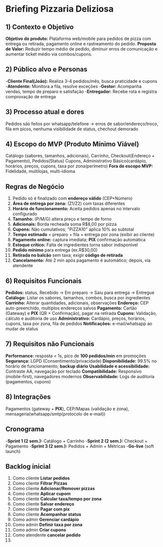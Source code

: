 # Briefing Pizzaria Deliziosa

## 1) Contexto e Objetivo
**Objetivo do produto:** Plataforma web/mobile para pedidos de pizza com entrega ou retirada, pagamento online e rastreamento do pedido. 
**Proposta de Valor:** Reduzir tempo médio de pedido, diminuir erros de comunicação e aumentar ticket médio via combos/cupons. 

## 2) Público alvo e Personas 
-**Cliente Final(João):** Realiza 3-4 pedidos/mês, busca praticidade e cupons 
-**Atendente:** Monitora a fila, resolve exceções
-**Gestor:** Acompanha vendas, tempo de preparo e satisfação
-**Entregador:** Recebe rota e registra comprovação de entrega 

## 3) Processo atual e dores
Pedidos são feitos por whatsapp/telefone -> erros de sabor/endereço/troco, fila em picos, nenhuma visibilidade de status, chechout demorado

## 4) Escopo do MVP (Produto Mínimo Viável) 
Catálogo (sabores, tamanhos, adicionais), Carrinho, Checkout(Endereço + Pagamento), Pedidos(Status)
Cupons, Administrativo Básico(cardápio, horários, preços, cupons, taxa por zona(perímetro)
**Fora do escopo MVP:** Fidelidade, multilojas, multi-idioma

## Regras de Negócio
1. Pedido só é finalizado com **endereço válido** (CEP+Número)
2. **Área de entrega por zona:** (Z1/Z2) com taxas diferentes
3. **Horário de funcionamento:** Aceita pedidos apenas no intervalo configurado
4. **Tamanho:** (P/M/G) altera preço e tempo de forno
5. **Adicionais:** Borda recheada soma R$8,00 por pizza
6. **Cupons:** Não cumulativos; "PiZZA10" aplica 10% ao subtotal
7. **Tempo estimado** = preparo + fila + entrega por zona (exibir ao cliente)
8. **Pagamento online:** captura imediata; **PIX** confirmação automática
9. **Estoque crítico:** Falta de ingredientes torna sabor indisponível
10. **Pedido mínimo** para entrega (ex.R$30,00)
11. **Retirada no balcão** sem taxa; exigir **código de retirada**
12. **Cancelamento:** Até 2 min após pagamento é automático; depois, via atendente

## 6) Requisitos Funcionais 
**Pedidos:** status, Recebido -> Em preparo -> Saiu para entrega -> Entregue
**Catálogo:** Listar os sabores, tamanhos, combos, busca por ingredientes
**Carrinho:** Alterar quantidades, adicionais, observações
**Endereço:** CEP auto-preenchido, multiplos endereços salvos 
**Pagamento:** Cartão (Gateway) e **PIX** (QR + Confirmação), pagar na retirada 
**Cupons:** Validação, cálculo e auditoria de uso
**Administrativo:** Cardápio, preços, horários, cupons, taxa por zona, fila de pedidos
**Notificações:** e-mail/whatsapp ao mudar de status 

## 7) Requisitos não Funcionais 
**Performance:** resposta < 1s, pico de **100 pedidos/min** em promoções
**Segurança:** LGPD (Consentimento/privacidade) 
**Disponibilidade:** 99.5% no horário de funcionamento; **backup diário** 
**Usabilidade e acessibilidade:** Contraste AA, navegação por teclado
**Compatibilidade:** Responsivo (mobile-first), navegadores modernos
**Observabilidade:** Logs de auditoria (pagamentos, cupons) 

## 8) Integrações 
Pagamentos (gateway + **PIX**), CEP/Mapas (validação e zona), mensageria(whatsapp/smtp(protocolo de e-mail)) 

## Cronograma
-**Sprint 1 (2 sem.):** Catálogo + Carrinho 
-**Sprint 2 (2 sem.):** Checkout + Pagamento 
-**Sprint 3 (2 sem.):** Pedidos + Admin + Métricas 
-**Go-live** (soft launch) 

## Backlog inicial 
1. Como cliente **Listar pedidos**
2. Como cliente **Filtrar Pizzas**
3. Como cliente **Adicionar/Remover pizzas**
4. Como cliente **Aplicar cupom**
5. Como cliente **Calcular taxa/tempo por zona**
6. Como cliente **Salvar endereço**
7. Como cliente **Pagar com pix**
8. Como cliente **Acompanhar status**
9. Como admin **Gerenciar cardápio**
10. Como admin **Definir taxa por zona**
11. Como admin **Criar cupons**
12. Como atendente **cancelar pedido**
13. 
    






